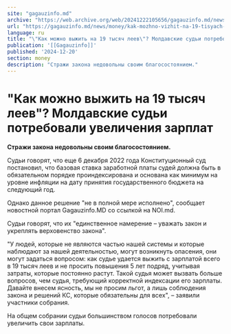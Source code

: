 ```yaml
---
site: "gagauzinfo.md"
archive: "https://web.archive.org/web/20241222105656/gagauzinfo.md/news/money/kak-mozhno-vizhit-na-19-tisyach-leev-moldavskie-sudi-potrebovali-uvelicheniya-zarplat"
url: "https://gagauzinfo.md/news/money/kak-mozhno-vizhit-na-19-tisyach-leev-moldavskie-sudi-potrebovali-uvelicheniya-zarplat"
language: ru
title: "\"Как можно выжить на 19 тысяч леев\"? Молдавские судьи потребовали увеличения зарплат"
publication: '[[Gagauzinfo]]'
published: '2024-12-20'
section: money
description: "Стражи закона недовольны своим благосостоянием."
---
```


# "Как можно выжить на 19 тысяч леев"? Молдавские судьи потребовали увеличения зарплат

**Стражи закона недовольны своим благосостоянием.**

Судьи говорят, что еще 6 декабря 2022 года Конституционный суд постановил, что базовая ставка заработной платы судей должна быть в обязательном порядке проиндексирована и основана как минимум на уровне инфляции на дату принятия государственного бюджета на следующий год.

Однако данное решение "не в полной мере исполнено", сообщает новостной портал Gagauzinfo.MD со ссылкой на NOI.md.

Судьи говорят, что их "единственное намерение – уважать закон и укреплять верховенство закона".

"У людей, которые не являются частью нашей системы и которые наблюдают за нашей деятельностью, могут возникнуть опасения, они могут задаться вопросом: как судье удается выжить с зарплатой всего в 19 тысяч леев и не просить повышения 5 лет подряд, учитывая затраты, которые постоянно растут. Такой судья может вызвать больше вопросов, чем судья, требующий корректной индексации его зарплаты. Давайте внесем ясность, мы не просим льгот, а лишь соблюдения закона и решений КС, которые обязательны для всех", – заявили участники собрания.

На общем собрании судьи большинством голосов потребовали увеличить свои зарплаты.